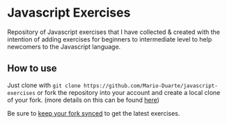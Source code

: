 # Javascript Exercises

Repository of Javascript exercises that I have collected &amp; created with the intention of adding exercises for beginners to intermediate level to help newcomers to the Javascript language.

## How to use

Just clone with `git clone https://github.com/Mario-Duarte/javascript-exercises` or fork the repository into your account and create a local clone of your fork. (more details on this can be found [here](https://docs.github.com/en/github/getting-started-with-github/fork-a-repo#step-2-create-a-local-clone-of-your-fork))

Be sure to [keep your fork synced](https://docs.github.com/en/github/getting-started-with-github/fork-a-repo#keep-your-fork-synced) to get the latest exercises.
